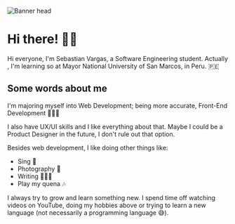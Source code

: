 ![Banner head](https://i.imgur.com/oZvWyBO.png)

# **Hi there! 👋😄**

Hi everyone, I'm Sebastian Vargas, a Software Engineering student. Actually, I'm learning so at Mayor National University of San Marcos, in Peru. 🇵🇪

## Some words about me

I'm majoring myself into Web Development; being more accurate, Front-End Development 👨🏻‍💻

I also have UX/UI skills and I like everything about that. Maybe I could be a Product Designer in the future, I don't rule out that option. 

Besides web development, I like doing other things like:

- Sing 🎤
- Photography 📸
- Writing 📖✍🏻
- Play my quena 🎶

I always try to grow and learn something new. I spend time off watching videos on YouTube, doing my hobbies above or trying to learn a new language (not necessarily a programming language 😅).

<!--
**sebastcotd/sebastcotd** is a ✨ _special_ ✨ repository because its `README.md` (this file) appears on your GitHub profile.

Here are some ideas to get you started:

- 🔭 I’m currently working on ...
- 🌱 I’m currently learning ...
- 👯 I’m looking to collaborate on ...
- 🤔 I’m looking for help with ...
- 💬 Ask me about ...
- 📫 How to reach me: ...
- 😄 Pronouns: ...
- ⚡ Fun fact: ...
-->
